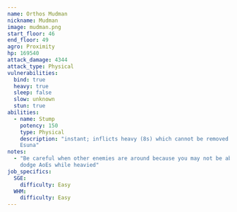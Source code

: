 ```yaml
---
name: Orthos Mudman
nickname: Mudman
image: mudman.png
start_floor: 46
end_floor: 49
agro: Proximity
hp: 169540
attack_damage: 4344
attack_type: Physical
vulnerabilities:
  bind: true
  heavy: true
  sleep: false
  slow: unknown
  stun: true
abilities:
  - name: Stump
    potency: 150
    type: Physical
    description: "instant; inflicts heavy (8s) which cannot be removed with
    Esuna"
notes:
  - "Be careful when other enemies are around because you may not be able to
    dodge AoEs while heavied"
job_specifics:
  SGE:
    difficulty: Easy
  WHM:
    difficulty: Easy
---
```

